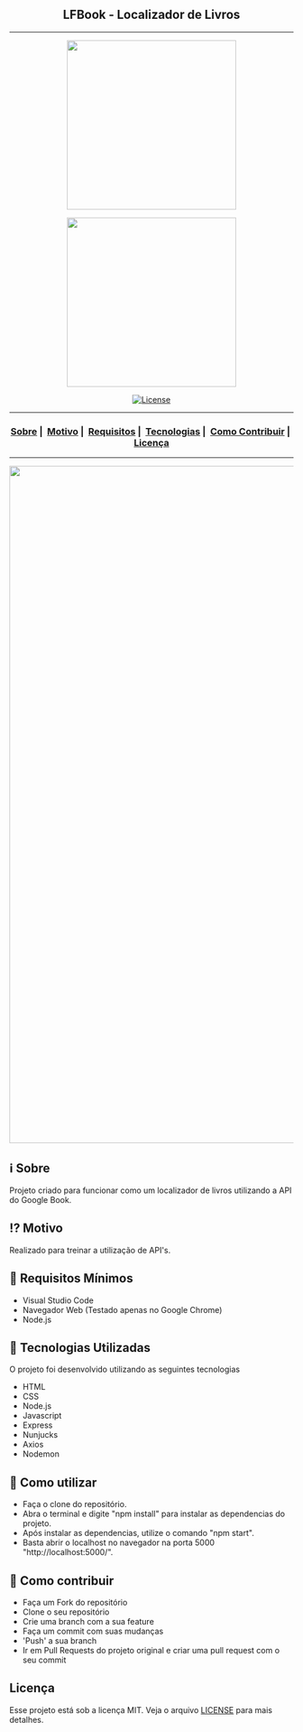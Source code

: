 <h2 align="center">LFBook - Localizador de Livros</h2>

___

<p align="center">
  <img src="https://ibb.co/rQSsDjX" width="300" heigth="300">
</p>
<p align="center">
  <img src="https://readme-maker.herokuapp.com/uploads/5cd10c08e82b5e37-logo.svg" width="300" heigth="300">
</p>


<p align="center">
  <a href="LICENSE">
    <img alt="License" src="https://img.shields.io/badge/license-MIT-%23F8952D">
  </a>
</p>

___

<h3 align="center">
  <a href="#information_source-sobre">Sobre</a>&nbsp;|&nbsp;
  <a href="#interrobang-motivo">Motivo</a>&nbsp;|&nbsp;
  <a href="#seedling-requisitos-mínimos">Requisitos</a>&nbsp;|&nbsp;
  <a href="#rocket-tecnologias-utilizadas">Tecnologias</a>&nbsp;|&nbsp;
  <a href="#link-como-contribuir">Como Contribuir</a>&nbsp;|&nbsp;
  <a href="#licença">Licença</a>
</h3>

___

<img src="https://ibb.co/y50d9ZW" width="1200">

## :information_source: Sobre

Projeto criado para funcionar como um localizador de livros utilizando a API do Google Book.

## :interrobang: Motivo

Realizado para treinar a utilização de API's.

## :seedling: Requisitos Mínimos

- Visual Studio Code
- Navegador Web (Testado apenas no Google Chrome)
- Node.js


## :rocket: Tecnologias Utilizadas 

O projeto foi desenvolvido utilizando as seguintes tecnologias

- HTML
- CSS
- Node.js
- Javascript
- Express
- Nunjucks
- Axios
- Nodemon

## :book: Como utilizar
- Faça o clone do repositório.
- Abra o terminal e digite "npm install" para instalar as dependencias do projeto.
- Após instalar as dependencias, utilize o comando "npm start".
- Basta abrir o localhost no navegador na porta 5000 "http://localhost:5000/".

## :link: Como contribuir 

- Faça um Fork do repositório
- Clone o seu repositório
- Crie uma branch com a sua feature
- Faça um commit com suas mudanças
- 'Push' a sua branch
- Ir em Pull Requests do projeto original e criar uma pull request com o seu commit

## Licença 

Esse projeto está sob a licença MIT. Veja o arquivo [LICENSE](LICENSE) para mais detalhes.
